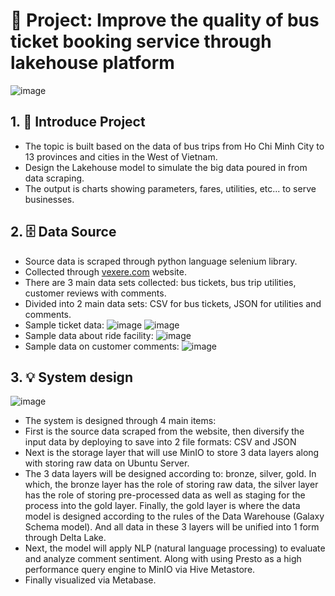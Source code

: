 # 📌 Project: Improve the quality of bus ticket booking service through lakehouse platform
![image](https://github.com/user-attachments/assets/07560d48-52b4-44dd-aa78-f047f9fd69f3)

## 1. 🚀 Introduce Project
- The topic is built based on the data of bus trips from Ho Chi Minh City to 13 provinces and cities in the West of Vietnam.
- Design the Lakehouse model to simulate the big data poured in from data scraping.
- The output is charts showing parameters, fares, utilities, etc... to serve businesses.

## 2. 🗄️ Data Source
- Source data is scraped through python language selenium library.
- Collected through [vexere.com](https://vexere.com/) website.
- There are 3 main data sets collected: bus tickets, bus trip utilities, customer reviews with comments.
- Divided into 2 main data sets: CSV for bus tickets, JSON for utilities and comments.
- Sample ticket data: ![image](https://github.com/user-attachments/assets/e15d7176-66a4-470d-9580-09287b1c5351) ![image](https://github.com/user-attachments/assets/cafed35a-73a4-4427-a0b2-564415fb6a64)
- Sample data about ride facility: ![image](https://github.com/user-attachments/assets/76e1a1cb-df34-4597-920c-74b652e7cbc4)
- Sample data on customer comments: ![image](https://github.com/user-attachments/assets/43902afe-a166-4fa7-84c7-493b1ea5b72a)

## 3. 💡 System design
![image](https://github.com/user-attachments/assets/973d86f1-8ece-4cae-b656-00883947f25c)
- The system is designed through 4 main items:
- First is the source data scraped from the website, then diversify the input data by deploying to save into 2 file formats: CSV and JSON
- Next is the storage layer that will use MinIO to store 3 data layers along with storing raw data on Ubuntu Server.
- The 3 data layers will be designed according to: bronze, silver, gold. In which, the bronze layer has the role of storing raw data, the silver layer has the role of storing pre-processed data as well as staging for the process into the gold layer. Finally, the gold layer is where the data model is designed according to the rules of the Data Warehouse (Galaxy Schema model). And all data in these 3 layers will be unified into 1 form through Delta Lake.
- Next, the model will apply NLP (natural language processing) to evaluate and analyze comment sentiment. Along with using Presto as a high performance query engine to MinIO via Hive Metastore.
- Finally visualized via Metabase.


